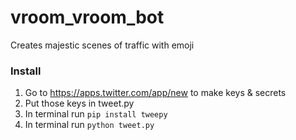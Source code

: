 # vroom_vroom_bot
Creates majestic scenes of traffic with emoji

### Install
1. Go to <https://apps.twitter.com/app/new> to make keys & secrets
2. Put those keys in tweet.py
3. In terminal run `pip install tweepy`
4. In terminal run `python tweet.py`
